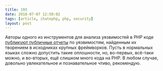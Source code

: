 ```yaml
---
title: 193
date: 2018-07-07 12:50:02
tags: [article, ihatephp, php, security]
layout: post
---
```


Авторы одного из инструментов для анализа уязвимостей в PHP коде [публикуют публичные отчеты](https://www.ripstech.com/security-vulnerability-database/) по уязвимостям, найденным их творением в исходниках крупных фреймворков. Пусть в нормальных языках сложно допустить такие оплошности, но, во-первых, всё-таки можно, и во-вторых, ещё слишком много кода на PHP. В любом случае, довольно увлекательное и познавательное чтиво, рекомендую.

